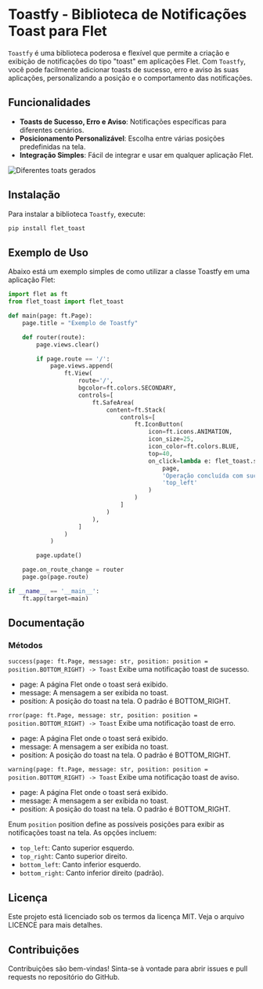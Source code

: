 # Toastfy - Biblioteca de Notificações Toast para Flet

`Toastfy` é uma biblioteca poderosa e flexível que permite a criação e exibição de notificações do tipo "toast" em aplicações Flet. Com `Toastfy`, você pode facilmente adicionar toasts de sucesso, erro e aviso às suas aplicações, personalizando a posição e o comportamento das notificações.

## Funcionalidades

- **Toasts de Sucesso, Erro e Aviso**: Notificações específicas para diferentes cenários.
- **Posicionamento Personalizável**: Escolha entre várias posições predefinidas na tela.
- **Integração Simples**: Fácil de integrar e usar em qualquer aplicação Flet.

![Diferentes toats gerados](assets/float_toast.png)

## Instalação

Para instalar a biblioteca `Toastfy`, execute:

```bash
pip install flet_toast
```
## Exemplo de Uso

Abaixo está um exemplo simples de como utilizar a classe Toastfy em uma aplicação Flet:
```python
import flet as ft
from flet_toast import flet_toast

def main(page: ft.Page):
    page.title = "Exemplo de Toastfy"

    def router(route):
        page.views.clear()

        if page.route == '/':
            page.views.append(
                ft.View(
                    route='/',
                    bgcolor=ft.colors.SECONDARY,
                    controls=[
                        ft.SafeArea(
                            content=ft.Stack(
                                controls=[
                                    ft.IconButton(
                                        icon=ft.icons.ANIMATION,
                                        icon_size=25,
                                        icon_color=ft.colors.BLUE,
                                        top=40,
                                        on_click=lambda e: flet_toast.success(
                                            page, 
                                            'Operação concluída com sucesso!', 
                                            'top_left'
                                        )
                                    )
                                ]
                            )
                        ),
                    ]
                )
            )

        page.update()

    page.on_route_change = router
    page.go(page.route)

if __name__ == '__main__':
    ft.app(target=main)
```

## Documentação

### Métodos
`success(page: ft.Page, message: str, position: position = position.BOTTOM_RIGHT) -> Toast`
Exibe uma notificação toast de sucesso.

- page: A página Flet onde o toast será exibido.
- message: A mensagem a ser exibida no toast.
- position: A posição do toast na tela. O padrão é BOTTOM_RIGHT.

`rror(page: ft.Page, message: str, position: position = position.BOTTOM_RIGHT) -> Toast`
Exibe uma notificação toast de erro.

- page: A página Flet onde o toast será exibido.
- message: A mensagem a ser exibida no toast.
- position: A posição do toast na tela. O padrão é BOTTOM_RIGHT.

`warning(page: ft.Page, message: str, position: position = position.BOTTOM_RIGHT) -> Toast`
Exibe uma notificação toast de aviso.

- page: A página Flet onde o toast será exibido.
- message: A mensagem a ser exibida no toast.
- position: A posição do toast na tela. O padrão é BOTTOM_RIGHT.

Enum `position`
position define as possíveis posições para exibir as notificações toast na tela. As opções incluem:

- `top_left`: Canto superior esquerdo.
- `top_right`: Canto superior direito.
- `bottom_left`: Canto inferior esquerdo.
- `bottom_right`: Canto inferior direito (padrão).

## Licença
Este projeto está licenciado sob os termos da licença MIT. Veja o arquivo LICENCE para mais detalhes.

## Contribuições
Contribuições são bem-vindas! Sinta-se à vontade para abrir issues e pull requests no repositório do GitHub.
